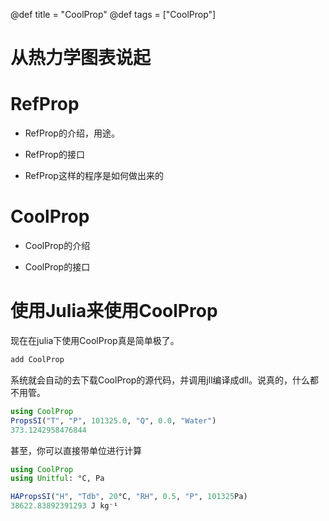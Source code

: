 @def title = "CoolProp"
@def tags = ["CoolProp"]

# 从热力学图表说起

# RefProp

- RefProp的介绍，用途。

- RefProp的接口

- RefProp这样的程序是如何做出来的

# CoolProp

- CoolProp的介绍

- CoolProp的接口

# 使用Julia来使用CoolProp

现在在julia下使用CoolProp真是简单极了。

```julia
add CoolProp
```
系统就会自动的去下载CoolProp的源代码，并调用jll编译成dll。说真的，什么都不用管。
```julia
using CoolProp
PropsSI("T", "P", 101325.0, "Q", 0.0, "Water")
373.1242958476844
```

甚至，你可以直接带单位进行计算
```julia
using CoolProp
using Unitful: °C, Pa

HAPropsSI("H", "Tdb", 20°C, "RH", 0.5, "P", 101325Pa)
38622.83892391293 J kg⁻¹
```

